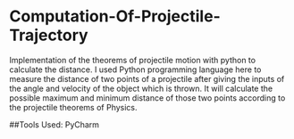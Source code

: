 # Computation-Of-Projectile-Trajectory
 Implementation of the theorems of projectile motion with python to calculate the distance. I used Python programming language here to measure the distance of two points of a projectile after giving the inputs of the angle and velocity of the object which is thrown. It will calculate the possible maximum and minimum distance of those two points according to the projectile theorems of Physics. 

##Tools Used: PyCharm
